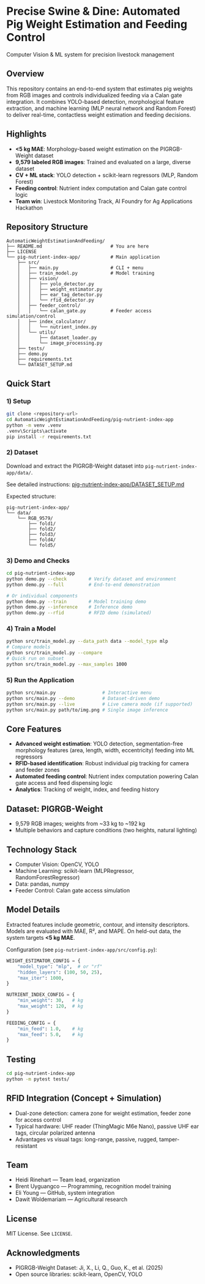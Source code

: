 # Precise Swine & Dine: Automated Pig Weight Estimation and Feeding Control

Computer Vision & ML system for precision livestock management

## Overview
This repository contains an end-to-end system that estimates pig weights from RGB images and controls individualized feeding via a Calan gate integration. It combines YOLO-based detection, morphological feature extraction, and machine learning (MLP neural network and Random Forest) to deliver real-time, contactless weight estimation and feeding decisions.

## Highlights
- **<5 kg MAE**: Morphology-based weight estimation on the PIGRGB-Weight dataset
- **9,579 labeled RGB images**: Trained and evaluated on a large, diverse dataset
- **CV + ML stack**: YOLO detection + scikit-learn regressors (MLP, Random Forest)
- **Feeding control**: Nutrient index computation and Calan gate control logic
- **Team win**: Livestock Monitoring Track, AI Foundry for Ag Applications Hackathon

## Repository Structure
```
AutomaticWeightEstimationAndFeeding/
├── README.md                         # You are here
├── LICENSE
└── pig-nutrient-index-app/           # Main application
    ├── src/
    │   ├── main.py                   # CLI + menu
    │   ├── train_model.py            # Model training
    │   ├── vision/
    │   │   ├── yolo_detector.py
    │   │   ├── weight_estimator.py
    │   │   ├── ear_tag_detector.py
    │   │   └── rfid_detector.py
    │   ├── feeder_control/
    │   │   └── calan_gate.py         # Feeder access simulation/control
    │   ├── index_calculator/
    │   │   └── nutrient_index.py
    │   └── utils/
    │       ├── dataset_loader.py
    │       └── image_processing.py
    ├── tests/
    ├── demo.py
    ├── requirements.txt
    └── DATASET_SETUP.md
```

## Quick Start

### 1) Setup
```bash
git clone <repository-url>
cd AutomaticWeightEstimationAndFeeding/pig-nutrient-index-app
python -m venv .venv
.venv\Scripts\activate
pip install -r requirements.txt
```

### 2) Dataset
Download and extract the PIGRGB-Weight dataset into `pig-nutrient-index-app/data/`.

See detailed instructions: [pig-nutrient-index-app/DATASET_SETUP.md](pig-nutrient-index-app/DATASET_SETUP.md)

Expected structure:
```
pig-nutrient-index-app/
└── data/
    └── RGB_9579/
        ├── fold1/
        ├── fold2/
        ├── fold3/
        ├── fold4/
        └── fold5/
```

### 3) Demo and Checks
```bash
cd pig-nutrient-index-app
python demo.py --check        # Verify dataset and environment
python demo.py --full         # End-to-end demonstration

# Or individual components
python demo.py --train        # Model training demo
python demo.py --inference    # Inference demo
python demo.py --rfid         # RFID demo (simulated)
```

### 4) Train a Model
```bash
python src/train_model.py --data_path data --model_type mlp
# Compare models
python src/train_model.py --compare
# Quick run on subset
python src/train_model.py --max_samples 1000
```

### 5) Run the Application
```bash
python src/main.py                 # Interactive menu
python src/main.py --demo          # Dataset-driven demo
python src/main.py --live          # Live camera mode (if supported)
python src/main.py path/to/img.png # Single image inference
```

## Core Features
- **Advanced weight estimation**: YOLO detection, segmentation-free morphology features (area, length, width, eccentricity) feeding into ML regressors
- **RFID-based identification**: Robust individual pig tracking for camera and feeder zones
- **Automated feeding control**: Nutrient index computation powering Calan gate access and feed dispensing logic
- **Analytics**: Tracking of weight, index, and feeding history

## Dataset: PIGRGB-Weight
- 9,579 RGB images; weights from ~33 kg to ~192 kg
- Multiple behaviors and capture conditions (two heights, natural lighting)

## Technology Stack
- Computer Vision: OpenCV, YOLO
- Machine Learning: scikit-learn (MLPRegressor, RandomForestRegressor)
- Data: pandas, numpy
- Feeder Control: Calan gate access simulation

## Model Details
Extracted features include geometric, contour, and intensity descriptors. Models are evaluated with MAE, R², and MAPE. On held-out data, the system targets **<5 kg MAE**.

Configuration (see `pig-nutrient-index-app/src/config.py`):
```python
WEIGHT_ESTIMATOR_CONFIG = {
    "model_type": "mlp",  # or "rf"
    "hidden_layers": (100, 50, 25),
    "max_iter": 1000,
}

NUTRIENT_INDEX_CONFIG = {
    "min_weight": 30,   # kg
    "max_weight": 120,  # kg
}

FEEDING_CONFIG = {
    "min_feed": 1.0,    # kg
    "max_feed": 5.0,    # kg
}
```

## Testing
```bash
cd pig-nutrient-index-app
python -m pytest tests/
```

## RFID Integration (Concept + Simulation)
- Dual-zone detection: camera zone for weight estimation, feeder zone for access control
- Typical hardware: UHF reader (ThingMagic M6e Nano), passive UHF ear tags, circular polarized antenna
- Advantages vs visual tags: long-range, passive, rugged, tamper-resistant

## Team
- Heidi Rinehart — Team lead, organization
- Brent Uyguangco — Programming, recognition model training
- Eli Young — GitHub, system integration
- Dawit Woldemariam — Agricultural research

## License
MIT License. See `LICENSE`.

## Acknowledgments
- PIGRGB-Weight Dataset: Ji, X., Li, Q., Guo, K., et al. (2025)
- Open source libraries: scikit-learn, OpenCV, YOLO